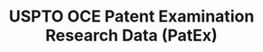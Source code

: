 ---
bigquery: https://console.cloud.google.com/bigquery?p=patents-public-data&d=uspto_oce_pair&page=dataset
citation: 'Graham, S. Marco, A., and Miller, A. (2015). “The USPTO Patent Examination
  Research Dataset: A Window on the Process of Patent Examination.”'
contributors: Graham, S. Marco, A., Miller, A.
cost: None
description: The latest version of PatEx (referred to below as the 2020 release) contains
  detailed information on nearly 11.9 million publicly-viewable provisional and non-provisional
  patent applications to the USPTO and over 4.6 million Patent Cooperation Treaty
  (PCT) applications. It is based on data that OCE downloaded from the Patent Examination
  Data System (PEDS) in April, 2021. The PEDS data are sourced from Public PAIR. The
  first time that OCE used PEDS as the basis of PatEx was for the 2019 release. We
  took the PEDS data and organized it into the familiar PatEx data files, which are
  based on the organization of the Public PAIR portal. The data files include information
  on each application’s characteristics, prosecution history, continuation history,
  claims of foreign priority, patent term adjustment history, publication history,
  and correspondence address information.
documentation: 'For the 2019 and later releases, new technical documentation is available
  https://www.uspto.gov/sites/default/files/documents/PatEx-2019-Technical-Doc.pdf


  A document describing the 2014-2017 data sets is available and can be cited as:
  Graham, Stuart J.H. and Marco, Alan C. and Miller, Richard, The USPTO Patent Examination
  Research Dataset: A Window on the Process of Patent Examination (November 30, 2015).
  Available at SSRN: https://ssrn.com/abstract=2702637.'
last_edit: Mon, 04 Apr 2022 19:06:22 GMT
location: https://www.uspto.gov/ip-policy/economic-research/research-datasets/patent-examination-research-dataset-public-pair
maintained_by: EconomicsData@uspto.gov
related_publications: https://ssrn.com/abstract=29956744, https://ssrn.com/abstract=2702637
schema_fields: '[''earliest_pgpub_number'', ''invention_title'', ''event_code'', ''atty_docket_number'',
  ''patent_number'', ''confirm_number'', ''parent_application_number'', ''application_type'',
  ''appl_status_code'', ''customer_number'', ''examiner_name_first'', ''continuation_type'',
  ''application_number'', ''child_filing_date'', ''inventor_region_code'', ''invention_subject_matter'',
  ''uspc_subclass'', ''correspondence_name_line_1'', ''correspondence_country_code'',
  ''examiner_name_middle'', ''status_code'', ''file_location'', ''inventor_name_last'',
  ''inventor_address_type'', ''examiner_id'', ''file_location_date'', ''earliest_pgpub_date'',
  ''inventor_country_code'', ''correspondence_name_line_2'', ''correspondence_region_code'',
  ''status_description'', ''parent_filing_date'', ''wipo_pub_number'', ''correspondence_city'',
  ''foreign_parent_id'', ''inventor_name_middle'', ''examiner_name_last'', ''correspondence_country_name'',
  ''correspondence_street_line_2'', ''wipo_pub_date'', ''aia_first_to_file'', ''parent_country'',
  ''correspondence_postal_code'', ''inventor_country_name'', ''filing_date'', ''patent_issue_date'',
  ''recorded_date'', ''child_application_number'', ''small_entity_indicator'', ''sequence_number'',
  ''abandon_date'', ''correspondence_region_name'', ''foreign_parent_date'', ''inventor_rank'',
  ''correspondence_street_line_1'', ''uspc_class'', ''disposal_type'', ''application_number_pair'',
  ''event_description'', ''examiner_art_unit'', ''parent_country_code'', ''appl_status_date'',
  ''inventor_name_first'']'
shortname: patex
tags:
- patents
- legal
- history
terms_of_use: 'USPTO’s online databases are not designed or intended to be a source
  for bulk downloads of USPTO data when accessed through the website’s interfaces.
  Individuals, companies, IP addresses, or blocks of IP addresses who, in effect,
  deny or decrease service by generating unusually high numbers of database accesses
  (searches, pages, or hits), whether generated manually or in an automated fashion,
  may be denied access to USPTO servers without notice.


  Bulk data products may be separately obtained from the USPTO, either for free or
  at the cost of dissemination. For details, see information on Electronic Bulk Data
  Products: https://www.uspto.gov/learning-and-resources/electronic-bulk-data-products'
title: USPTO OCE Patent Examination Research Data (PatEx)
uuid: 4342caa7-23af-420c-b2f6-6088f133df6a
---